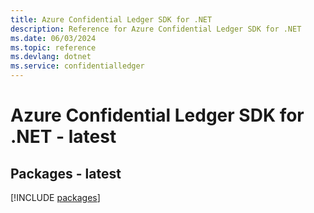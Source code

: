```yaml
---
title: Azure Confidential Ledger SDK for .NET
description: Reference for Azure Confidential Ledger SDK for .NET
ms.date: 06/03/2024
ms.topic: reference
ms.devlang: dotnet
ms.service: confidentialledger
---
```

# Azure Confidential Ledger SDK for .NET - latest
## Packages - latest
[!INCLUDE [packages](confidential-ledger-index.md)]
